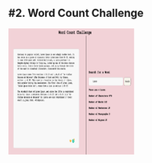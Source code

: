 <h2>#2. Word Count Challenge</h2>
<img src="/public/images/website.png "alt="website image"  width="250vw" height="250vh"/>
